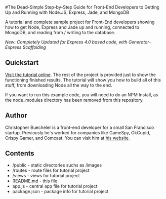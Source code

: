 #The Dead-Simple Step-by-Step Guide for Front-End Developers to Getting Up and Running with Node.JS, Express, Jade, and MongoDB

A tutorial and complete sample project for Front-End developers showing how to get Node, Express and Jade up and running, connected to MongoDB, and reading from / writing to the database.

*New: Completely Updated for Express 4.0 based code, with Generator-Express Scaffolding*

## Quickstart

[Visit the tutorial online](http://cwbuecheler.com/web/tutorials/2013/node-express-mongo/). The rest of the project is provided just to show the functioning finished results. The tutorial will show you how to build all of this stuff, from downloading Node all the way to the end.

If you want to run this example code, you will need to do an NPM Install, as the node_modules directory has been removed from this repository.


## Author

Christopher Buecheler is a front-end developer for a small San Francisco startup. Previously he's worked for companies like GameSpy, OkCupid, Crispy Gamer, and Comcast. You can visit him at [his website](http://cwbuecheler.com).


## Contents

* /public - static directories suchs as /images
* /routes - route files for tutorial project
* /views - views for tutorial project
* README.md - this file
* app.js - central app file for tutorial project
* package.json - package info for tutorial project
